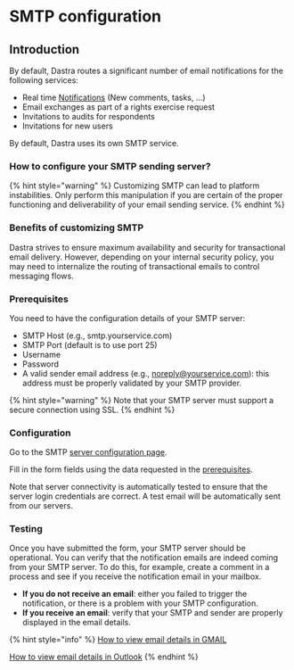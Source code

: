 # SMTP configuration

## Introduction

By default, Dastra routes a significant number of email notifications for the following services:&#x20;

* Real time [Notifications](notifications.md) (New comments, tasks, ...)
* Email exchanges as part of a rights exercise request
* Invitations to audits for respondents
* Invitations for new users

By default, Dastra uses its own SMTP service.

### How to configure your SMTP sending server?

{% hint style="warning" %}
Customizing SMTP can lead to platform instabilities. Only perform this manipulation if you are certain of the proper functioning and deliverability of your email sending service.
{% endhint %}

### Benefits of customizing SMTP

Dastra strives to ensure maximum availability and security for transactional email delivery. However, depending on your internal security policy, you may need to internalize the routing of transactional emails to control messaging flows.

### Prerequisites

You need to have the configuration details of your SMTP server:

* SMTP Host (e.g., smtp.yourservice.com)&#x20;
* SMTP Port (default is to use port 25)&#x20;
* Username&#x20;
* Password
* A valid sender email address (e.g., [noreply@yourservice.com](mailto:noreply@yourservice.com)): this address must be properly validated by your SMTP provider.

{% hint style="warning" %}
Note that your SMTP server must support a secure connection using SSL.
{% endhint %}

### Configuration

Go to the SMTP [server configuration page](https://app.dastra.eu/general-settings/smtp).&#x20;

Fill in the form fields using the data requested in the [prerequisites](smtp-configuration.md#prerequisites).

Note that server connectivity is automatically tested to ensure that the server login credentials are correct. A test email will be automatically sent from our servers.&#x20;

### Testing

Once you have submitted the form, your SMTP server should be operational. You can verify that the notification emails are indeed coming from your SMTP server. To do this, for example, create a comment in a process and see if you receive the notification email in your mailbox.

* **If you do not receive an email**: either you failed to trigger the notification, or there is a problem with your SMTP configuration.&#x20;
* **If you receive an email**: verify that your SMTP and sender are properly displayed in the email details.

{% hint style="info" %}
[How to view email details in GMAIL](http://127.0.0.1:5000/s/-LvBxs22wUMicv9uWp6C-2584506019/)

[How to view email details in Outlook](https://support.microsoft.com/fr-fr/office/afficher-les-en-t%C3%AAtes-de-message-internet-dans-outlook-cd039382-dc6e-4264-ac74-c048563d212c)
{% endhint %}
